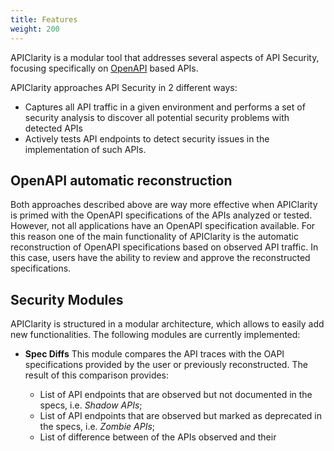 ```yaml
---
title: Features
weight: 200
---
```


APIClarity is a modular tool that addresses several aspects of API Security, focusing specifically on [OpenAPI](https://spec.openapis.org/oas/latest.html) based APIs.

APIClarity approaches API Security in 2 different ways:

- Captures all API traffic in a given environment and performs a set of security analysis to discover all potential security problems with detected APIs
- Actively tests API endpoints to detect security issues in the implementation of such APIs.

## OpenAPI automatic reconstruction

Both approaches described above are way more effective when APIClarity is primed with the OpenAPI specifications of the APIs analyzed or tested. However, not all applications have an OpenAPI specification available. For this reason one of the main functionality of APIClarity is the automatic reconstruction of OpenAPI specifications based on observed API traffic. In this case, users have the ability to review and approve the reconstructed specifications.

## Security Modules

APIClarity is structured in a modular architecture, which allows to easily add new functionalities. The following modules are currently implemented:

- **Spec Diffs** This module compares the API traces with the OAPI specifications provided by the user or previously reconstructed. The result of this comparison provides:

    - List of API endpoints that are observed but not documented in the specs, i.e. _Shadow APIs_;
    - List of API endpoints that are observed but marked as deprecated in the specs, i.e. _Zombie APIs_;
    - List of difference between of the APIs observed and their documented specification.

- [**Trace Analyzer**](https://github.com/openclarity/apiclarity/tree/master/backend/pkg/modules/internal/traceanalyzer/README.md) This module analyzes path, headers and body of API requests and responses to discover potential security issues, such as weak authentications, exposure of sensitive information, potential Broken Object Level Authorizations (BOLA) etc.
- [**BFLA Detector**](https://github.com/openclarity/apiclarity/tree/master/backend/pkg/modules/internal/bfla/README.md) This module detects potential Broken Function Level Authorization. In particular it observes the API interactions and build an authorization model that captures what clients are supposed to be authorized to make the various API calls. Based on such authorization model it then signals violations which may represent potential issues in the API authorization procedures.
- **Fuzzer** This module actively tests API endpoints based on their specification attempting in discovering security issues in the API server implementation.

## Supported traffic source integrations

APIClarity supports integrating with the following traffic sources. Install APIClarity and follow the instructions per required integration.

- Istio Service Mesh

    - Make sure that Istio 1.10+ is installed and running in your cluster. See the [Official installation instructions](https://istio.io/latest/docs/setup/getting-started/#install) for more information.

- Tap via a DaemonSet
    - [Integration instructions](https://github.com/openclarity/apiclarity/tree/master/plugins/taper)

- Kong API Gateway

    - [Integration instructions](https://github.com/openclarity/apiclarity/tree/master/plugins/gateway/kong)

- Tyk API Gateway

    - [Integration instructions](https://github.com/openclarity/apiclarity/tree/master/plugins/gateway/tyk)

- OpenTelemetry Collector (traces only)

    - [Integration instructions](https://github.com/openclarity/apiclarity/tree/master/plugins/otel-collector)

The integrations (plugins) for the supported traffic sources above are located in the [plugins directory within the codebase](https://github.com/openclarity/apiclarity/tree/master/plugins) and implement in the [plugins API](https://github.com/openclarity/apiclarity/tree/master/plugins/api) to export the API events to APIClarity.

To enable and configure the supported traffic sources, see the `trafficSource:` section in [Helm values](https://github.com/openclarity/apiclarity/blob/master/charts/apiclarity/values.yaml).

Contributions that integrate additional traffic sources are more than welcome!
